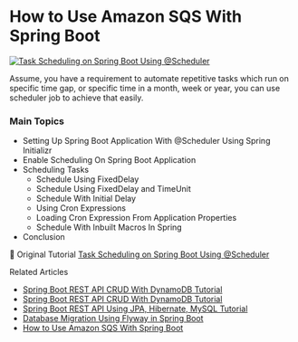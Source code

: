 # How to Use Amazon SQS With Spring Boot

<a href="https://www.javatodev.com/how-to-use-scheduler-annotation-in-spring-boot/" target="blank">
    <img align="center" src="https://www.javatodev.com/content/images/size/w2000/2022/12/Task-Scheduling-on-Spring-Boot--1-.png" alt="Task Scheduling on Spring Boot Using @Scheduler"/></a>

<p align="left">
    Assume, you have a requirement to automate repetitive tasks which run on specific time gap, or specific time in a month, week or year, you can use scheduler job to achieve that easily.
</p>

### Main Topics

- Setting Up Spring Boot Application With @Scheduler Using Spring Initializr
- Enable Scheduling On Spring Boot Application
- Scheduling Tasks
  - Schedule Using FixedDelay
  - Schedule Using FixedDelay and TimeUnit
  - Schedule With Initial Delay
  - Using Cron Expressions
  - Loading Cron Expression From Application Properties
  - Schedule With Inbuilt Macros In Spring
- Conclusion

📄 Original Tutorial [Task Scheduling on Spring Boot Using @Scheduler](https://www.javatodev.com/how-to-use-scheduler-annotation-in-spring-boot/)

Related Articles

- [Spring Boot REST API CRUD With DynamoDB Tutorial](https://www.javatodev.com/spring-boot-dynamo-db-crud-tutorial/)
- [Spring Boot REST API CRUD With DynamoDB Tutorial](https://javatodev.com/spring-boot-dynamo-db-crud-tutorial/)
- [Spring Boot REST API Using JPA, Hibernate, MySQL Tutorial](https://javatodev.com/spring-boot-mysql/)
- [Database Migration Using Flyway in Spring Boot](https://javatodev.com/flyway-spring-boot/)
- [How to Use Amazon SQS With Spring Boot](https://www.javatodev.com/how-to-use-amazon-sqs-with-spring-boot/)

